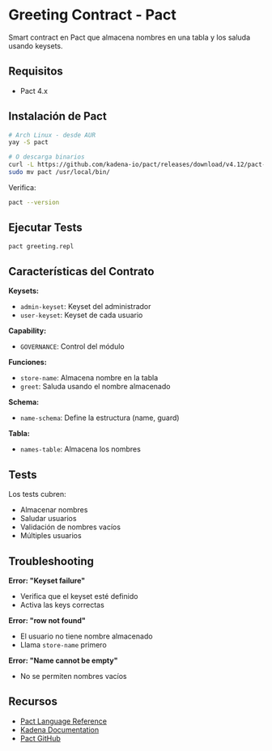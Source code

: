 # Greeting Contract - Pact

Smart contract en Pact que almacena nombres en una tabla y los saluda usando keysets.

## Requisitos

- Pact 4.x

## Instalación de Pact

```bash
# Arch Linux - desde AUR
yay -S pact

# O descarga binarios
curl -L https://github.com/kadena-io/pact/releases/download/v4.12/pact-4.12-linux-22.04.tar.gz | tar xz
sudo mv pact /usr/local/bin/
```

Verifica:
```bash
pact --version
```

## Ejecutar Tests

```bash
pact greeting.repl
```

## Características del Contrato

**Keysets:**
- `admin-keyset`: Keyset del administrador
- `user-keyset`: Keyset de cada usuario

**Capability:**
- `GOVERNANCE`: Control del módulo

**Funciones:**
- `store-name`: Almacena nombre en la tabla
- `greet`: Saluda usando el nombre almacenado

**Schema:**
- `name-schema`: Define la estructura (name, guard)

**Tabla:**
- `names-table`: Almacena los nombres

## Tests

Los tests cubren:
- Almacenar nombres
- Saludar usuarios
- Validación de nombres vacíos
- Múltiples usuarios

## Troubleshooting

**Error: "Keyset failure"**
- Verifica que el keyset esté definido
- Activa las keys correctas

**Error: "row not found"**
- El usuario no tiene nombre almacenado
- Llama `store-name` primero

**Error: "Name cannot be empty"**
- No se permiten nombres vacíos

## Recursos

- [Pact Language Reference](https://pact-language.readthedocs.io/)
- [Kadena Documentation](https://docs.kadena.io/)
- [Pact GitHub](https://github.com/kadena-io/pact)
